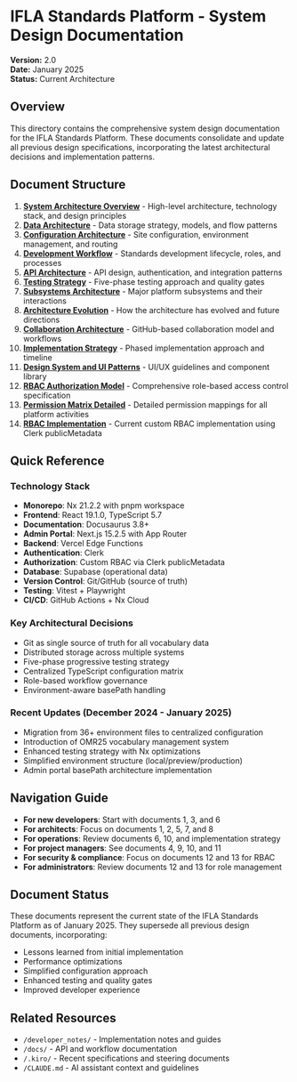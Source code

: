 # IFLA Standards Platform - System Design Documentation

**Version:** 2.0  
**Date:** January 2025  
**Status:** Current Architecture

## Overview

This directory contains the comprehensive system design documentation for the IFLA Standards Platform. These documents consolidate and update all previous design specifications, incorporating the latest architectural decisions and implementation patterns.

## Document Structure

1. **[System Architecture Overview](./01-system-architecture-overview.md)** - High-level architecture, technology stack, and design principles
2. **[Data Architecture](./02-data-architecture.md)** - Data storage strategy, models, and flow patterns
3. **[Configuration Architecture](./03-configuration-architecture.md)** - Site configuration, environment management, and routing
4. **[Development Workflow](./04-development-workflow.md)** - Standards development lifecycle, roles, and processes
5. **[API Architecture](./05-api-architecture.md)** - API design, authentication, and integration patterns
6. **[Testing Strategy](./06-testing-strategy.md)** - Five-phase testing approach and quality gates
7. **[Subsystems Architecture](./07-subsystems-architecture.md)** - Major platform subsystems and their interactions
8. **[Architecture Evolution](./08-architecture-evolution.md)** - How the architecture has evolved and future directions
9. **[Collaboration Architecture](./09-collaboration-architecture.md)** - GitHub-based collaboration model and workflows
10. **[Implementation Strategy](./10-implementation-strategy.md)** - Phased implementation approach and timeline
11. **[Design System and UI Patterns](./11-design-system-ui-patterns.md)** - UI/UX guidelines and component library
12. **[RBAC Authorization Model](./12-rbac-authorization-model.md)** - Comprehensive role-based access control specification
13. **[Permission Matrix Detailed](./13-permission-matrix-detailed.md)** - Detailed permission mappings for all platform activities
14. **[RBAC Implementation](./14-rbac-implementation.md)** - Current custom RBAC implementation using Clerk publicMetadata

## Quick Reference

### Technology Stack
- **Monorepo**: Nx 21.2.2 with pnpm workspace
- **Frontend**: React 19.1.0, TypeScript 5.7
- **Documentation**: Docusaurus 3.8+
- **Admin Portal**: Next.js 15.2.5 with App Router
- **Backend**: Vercel Edge Functions
- **Authentication**: Clerk
- **Authorization**: Custom RBAC via Clerk publicMetadata
- **Database**: Supabase (operational data)
- **Version Control**: Git/GitHub (source of truth)
- **Testing**: Vitest + Playwright
- **CI/CD**: GitHub Actions + Nx Cloud

### Key Architectural Decisions
- Git as single source of truth for all vocabulary data
- Distributed storage across multiple systems
- Five-phase progressive testing strategy
- Centralized TypeScript configuration matrix
- Role-based workflow governance
- Environment-aware basePath handling

### Recent Updates (December 2024 - January 2025)
- Migration from 36+ environment files to centralized configuration
- Introduction of OMR25 vocabulary management system
- Enhanced testing strategy with Nx optimizations
- Simplified environment structure (local/preview/production)
- Admin portal basePath architecture implementation

## Navigation Guide

- **For new developers**: Start with documents 1, 3, and 6
- **For architects**: Focus on documents 1, 2, 5, 7, and 8
- **For operations**: Review documents 6, 10, and implementation strategy
- **For project managers**: See documents 4, 9, 10, and 11
- **For security & compliance**: Focus on documents 12 and 13 for RBAC
- **For administrators**: Review documents 12 and 13 for role management

## Document Status

These documents represent the current state of the IFLA Standards Platform as of January 2025. They supersede all previous design documents, incorporating:
- Lessons learned from initial implementation
- Performance optimizations
- Simplified configuration approach
- Enhanced testing and quality gates
- Improved developer experience

## Related Resources

- `/developer_notes/` - Implementation notes and guides
- `/docs/` - API and workflow documentation
- `/.kiro/` - Recent specifications and steering documents
- `/CLAUDE.md` - AI assistant context and guidelines